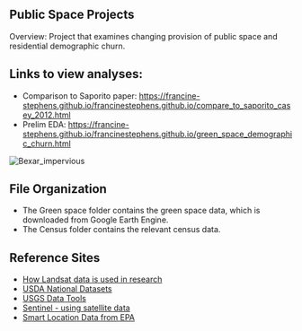 ## Public Space Projects
Overview: Project that examines changing provision of public space and residential demographic churn.

## Links to view analyses: 

* Comparison to Saporito paper: https://francine-stephens.github.io/francinestephens.github.io/compare_to_saporito_casey_2012.html
* Prelim EDA: https://francine-stephens.github.io/francinestephens.github.io/green_space_demographic_churn.html


![Bexar_impervious](https://user-images.githubusercontent.com/47190395/119046414-489bf700-b982-11eb-95c6-b35284920bda.png)

## File Organization

* The Green space folder contains the green space data, which is downloaded from Google Earth Engine. 
* The Census folder contains the relevant census data. 

## Reference Sites

* [How Landsat data is used in research](https://landsat.gsfc.nasa.gov/article/landsat-helps-urban-planners-find-disparities-access-green-spaces)
* [USDA National Datasets](https://data.fs.usda.gov/geodata/edw/datasets.php)
* [USGS Data Tools](https://www.usgs.gov/products/data-and-tools/gis-data)
* [Sentinel - using satellite data](https://www.sentinel-hub.com/explore/education/)
* [Smart Location Data from EPA](https://www.epa.gov/smartgrowth/smart-location-mapping#SLD)


